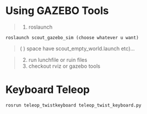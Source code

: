# Using GAZEBO Tools
>1. roslaunch
```
roslaunch scout_gazebo_sim (choose whatever u want)
```
> ( ) space have scout_empty_world.launch etc)...

>2. run lunchfile or ruin files
>3. checkout rviz or gazebo tools

# Keyboard Teleop
```
rosrun teleop_twistkeyboard teleop_twist_keyboard.py
```